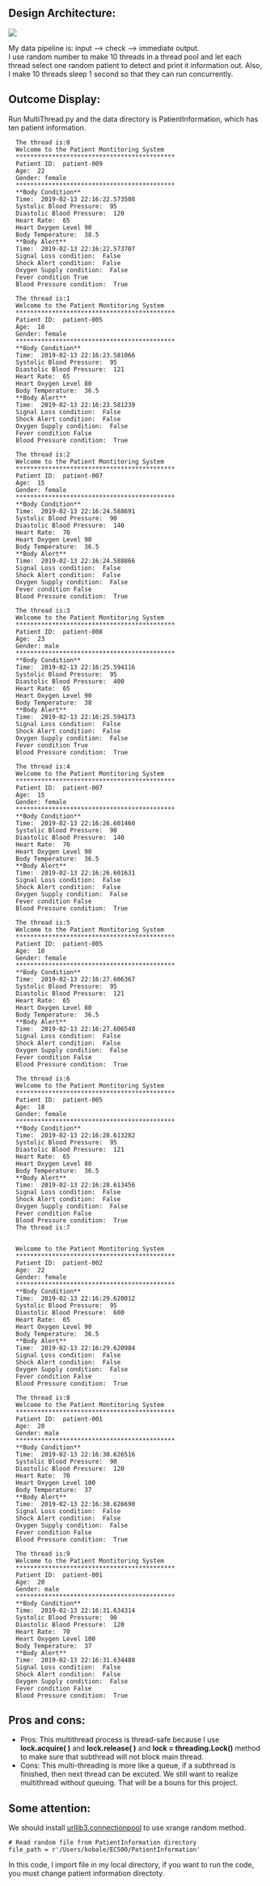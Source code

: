 ## Design Architecture:

<img align = center src = "https://github.com/leonshen95/EC500/blob/master/EC500%20diagram%201.jpg?raw=true">

My data pipeline is: input --> check --> immediate output.  
I use random number to make 10 threads in a thread pool and let each thread select one random patient to detect and print it information out. Also, I make 10 threads sleep 1 second so that they can run concurrently.

## Outcome Display:
Run MultiThread.py and the data directory is PatientInformation, which has ten patient information.

      The thread is:0
      Welcome to the Patient Montitoring System
      ********************************************
      Patient ID:  patient-009
      Age:  22
      Gender: female
      ********************************************
      **Body Condition**
      Time:  2019-02-13 22:16:22.573508
      Systolic Blood Pressure:  95
      Diastolic Blood Pressure:  120
      Heart Rate:  65
      Heart Oxygen Level 90
      Body Temperature:  38.5
      **Body Alert**
      Time:  2019-02-13 22:16:22.573707
      Signal Loss condition:  False
      Shock Alert condition:  False
      Oxygen Supply condition:  False
      Fever condition True
      Blood Pressure condition:  True
      
      The thread is:1
      Welcome to the Patient Montitoring System
      ********************************************
      Patient ID:  patient-005
      Age:  18
      Gender: female
      ********************************************
      **Body Condition**
      Time:  2019-02-13 22:16:23.581066
      Systolic Blood Pressure:  95
      Diastolic Blood Pressure:  121
      Heart Rate:  65
      Heart Oxygen Level 80
      Body Temperature:  36.5
      **Body Alert**
      Time:  2019-02-13 22:16:23.581239
      Signal Loss condition:  False
      Shock Alert condition:  False
      Oxygen Supply condition:  False
      Fever condition False
      Blood Pressure condition:  True
      
      The thread is:2
      Welcome to the Patient Montitoring System
      ********************************************
      Patient ID:  patient-007
      Age:  15
      Gender: female
      ********************************************
      **Body Condition**
      Time:  2019-02-13 22:16:24.588691
      Systolic Blood Pressure:  90
      Diastolic Blood Pressure:  140
      Heart Rate:  70
      Heart Oxygen Level 90
      Body Temperature:  36.5
      **Body Alert**
      Time:  2019-02-13 22:16:24.588866
      Signal Loss condition:  False
      Shock Alert condition:  False
      Oxygen Supply condition:  False
      Fever condition False
      Blood Pressure condition:  True
      
      The thread is:3
      Welcome to the Patient Montitoring System
      ********************************************
      Patient ID:  patient-008
      Age:  23
      Gender: male
      ********************************************
      **Body Condition**
      Time:  2019-02-13 22:16:25.594116
      Systolic Blood Pressure:  95
      Diastolic Blood Pressure:  400
      Heart Rate:  65
      Heart Oxygen Level 90
      Body Temperature:  38
      **Body Alert**
      Time:  2019-02-13 22:16:25.594173
      Signal Loss condition:  False
      Shock Alert condition:  False
      Oxygen Supply condition:  False
      Fever condition True
      Blood Pressure condition:  True
      
      The thread is:4
      Welcome to the Patient Montitoring System
      ********************************************
      Patient ID:  patient-007
      Age:  15
      Gender: female
      ********************************************
      **Body Condition**
      Time:  2019-02-13 22:16:26.601460
      Systolic Blood Pressure:  90
      Diastolic Blood Pressure:  140
      Heart Rate:  70
      Heart Oxygen Level 90
      Body Temperature:  36.5
      **Body Alert**
      Time:  2019-02-13 22:16:26.601631
      Signal Loss condition:  False
      Shock Alert condition:  False
      Oxygen Supply condition:  False
      Fever condition False
      Blood Pressure condition:  True
      
      The thread is:5
      Welcome to the Patient Montitoring System
      ********************************************
      Patient ID:  patient-005
      Age:  18
      Gender: female
      ********************************************
      **Body Condition**
      Time:  2019-02-13 22:16:27.606367
      Systolic Blood Pressure:  95
      Diastolic Blood Pressure:  121
      Heart Rate:  65
      Heart Oxygen Level 80
      Body Temperature:  36.5
      **Body Alert**
      Time:  2019-02-13 22:16:27.606540
      Signal Loss condition:  False
      Shock Alert condition:  False
      Oxygen Supply condition:  False
      Fever condition False
      Blood Pressure condition:  True
      
      The thread is:6
      Welcome to the Patient Montitoring System
      ********************************************
      Patient ID:  patient-005
      Age:  18
      Gender: female
      ********************************************
      **Body Condition**
      Time:  2019-02-13 22:16:28.613282
      Systolic Blood Pressure:  95
      Diastolic Blood Pressure:  121
      Heart Rate:  65
      Heart Oxygen Level 80
      Body Temperature:  36.5
      **Body Alert**
      Time:  2019-02-13 22:16:28.613456
      Signal Loss condition:  False
      Shock Alert condition:  False
      Oxygen Supply condition:  False
      Fever condition False
      Blood Pressure condition:  True
      The thread is:7


      Welcome to the Patient Montitoring System
      ********************************************
      Patient ID:  patient-002
      Age:  22
      Gender: female
      ********************************************
      **Body Condition**
      Time:  2019-02-13 22:16:29.620812
      Systolic Blood Pressure:  95
      Diastolic Blood Pressure:  600
      Heart Rate:  65
      Heart Oxygen Level 90
      Body Temperature:  36.5
      **Body Alert**
      Time:  2019-02-13 22:16:29.620984
      Signal Loss condition:  False
      Shock Alert condition:  False
      Oxygen Supply condition:  False
      Fever condition False
      Blood Pressure condition:  True
      
      The thread is:8
      Welcome to the Patient Montitoring System
      ********************************************
      Patient ID:  patient-001
      Age:  20
      Gender: male
      ********************************************
      **Body Condition**
      Time:  2019-02-13 22:16:30.626516
      Systolic Blood Pressure:  90
      Diastolic Blood Pressure:  120
      Heart Rate:  70
      Heart Oxygen Level 100
      Body Temperature:  37
      **Body Alert**
      Time:  2019-02-13 22:16:30.626690
      Signal Loss condition:  False
      Shock Alert condition:  False
      Oxygen Supply condition:  False
      Fever condition False
      Blood Pressure condition:  True
      
      The thread is:9
      Welcome to the Patient Montitoring System
      ********************************************
      Patient ID:  patient-001
      Age:  20
      Gender: male
      ********************************************
      **Body Condition**
      Time:  2019-02-13 22:16:31.634314
      Systolic Blood Pressure:  90
      Diastolic Blood Pressure:  120
      Heart Rate:  70
      Heart Oxygen Level 100
      Body Temperature:  37
      **Body Alert**
      Time:  2019-02-13 22:16:31.634488
      Signal Loss condition:  False
      Shock Alert condition:  False
      Oxygen Supply condition:  False
      Fever condition False
      Blood Pressure condition:  True

## Pros and cons:
* Pros: This multithread process is thread-safe because I use **lock.acquire( )** and **lock.release( )** and **lock = threading.Lock()** method to make sure that subthread will not block main thread.
* Cons: This multi-threading is more like a queue, if a subthread is finished, then next thread can be excuted. We still want to realize multithread without queuing. That will be a bouns for this project.

## Some attention:
We should install [urllib3.connectionpool](https://urllib3.readthedocs.io/en/1.4/pools.html) to use xrange random method.  
```
# Read random file from PatientInformation directory
file_path = r'/Users/kobale/EC500/PatientInformation'
```
In this code, I import file in my local directory, if you want to run the code, you must change patient information directoty.
